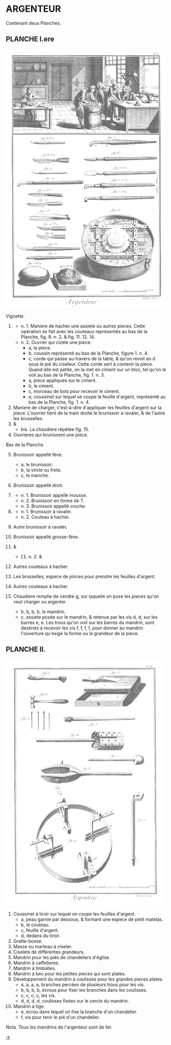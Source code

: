 ARGENTEUR
=========

Contenant deux Planches.


PLANCHE I.ere
-------------

[![Planche 1](Planche_1.jpeg)](Planche_1.jpeg)

Vignette.

1. 
	- n. 1. Maniere de hacher une assiete ou autres pieces. Cette opération se fait avec les couteaux représentés au bas de la Planche, fig. 8. n. 2. & fig. 11. 12. 14.
	- n. 2. Ouvrier qui cizele une piece.
		- a, la piece.
		- b, coussin représenté au bas de la Planche, figure 1. n. 4.
		- c, corde qui passe au-travers de la table, & qu'on revoit en d sous le pié du ciseleur. Cette corde sert à contenir la piece. Quand elle est petite, on la met en ciment sur un bloc, tel qu'on le voit au bas de la Planche, fig. 1. n. 3.
		- a, piece appliquée sur le ciment.
		- b, le ciment.
		- c, morceau de bois pour recevoir le ciment.
		- e, coussinet sur lequel se coupe la feuille d'argent, représenté au bas de la Planche, fig. 1. n. 4. 
2. Maniere de charger, c'est-à-dire d'appliquer les feuilles d'argent sur la piece. L'ouvrier tient de la main droite le brunissoir à ravaler, & de l'autre les brusselles. 
3. &
	- bis. La chaudiere répétée fig. 15.
4. Ouvrieres qui brunissent une piece.


Bas de la Planche.

5. Brunissoir appellé féve.
	- a, le brunissoir.
	- b, la virole ou frete.
	- c, le manche.
	
6. Brunissoir appellé droit.
7. 
	- n. 1. Brunissoir appellé mousse.
	- n. 2. Brunissoir en forme de T.
	- n. 3. Brunissoir appellé croche.
8. 
	- n. 1. Brunissoir à ravaler.
	- n. 2. Couteau à hacher.
9. Autre brunissoir à ravaler.
10. Brunissoir appellé grosse-féve.
11. &
	- 11. n. 2. &
12. Autres couteaux à hacher.
13. Les brusselles, espece de pinces pour prendre les feuilles d'argent.
14. Autres couteaux à hacher.
15. Chaudiere remplie de cendre g, sur laquelle on pose les pieces qu'on veut charger ou argenter.
	- b, b, b, b, le mandrin.
	- c, assiete posée sur le mandrin, & retenue par les vis d, d, sur les barres e, e. Les trous qu'on voit sur les barres du mandrin, sont destinés à recevoir les vis f, f, f, f, pour donner au mandrin l'ouverture qu'exige la forme ou la grandeur de la piece.


PLANCHE II.
-----------

[![Planche 2](Planche_2.jpeg)](Planche_2.jpeg)

1. Coussinet à tiroir sur lequel on coupe les feuilles d'argent.
	- a, peau garnie par dessous, & formant une espece de petit matelas.
	- b, le couteau.
	- c, feuille d'argent.
	- d, dedans du tiroir.
2. Gratte-bosse.
3. Masse ou marteau à ciseler.
4. Ciselets de différentes grandeurs.
5. Mandrin pour les piés de chandeliers d'église.
6. Mandrin à caffetieres.
7. Mandrin à timballes.
8. Mandrin à bec pour les petites pieces qui sont plates.
9. Développement du mandrin à coulisses pour les grandes pieces plates.
	- a, a, a, a, branches percées de plusieurs trous pour les vis.
	- b, b, b, b, écrous pour fixer les branches dans les coulisses.
	- c, c, c, c, les vis.
	- d, d, d, d, coulisses fixées sur le cercle du mandrin.
10. Mandrin à tige.
	- e, écrou dans lequel on fixe la branche d'un chandelier.
	- f, vis pour tenir le pié d'un chandelier.

Nota. Tous les mandrins de l'argenteur sont de fer.


[->](../13-Armurier/Légende.md)
